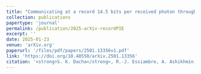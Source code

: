 ```yaml
---
title: "Communicating at a record 14.5 bits per received photon through a photon-starved channel"
collection: publications
papertype: 'journal'
permalink: /publication/2025-arXiv-recordPIE
excerpt: ''
date: 2025-01-23
venue: 'arXiv.org'
paperurl: '/files/pdf/papers/2501.13356v1.pdf'
link: 'https://doi.org/10.48550/arXiv.2501.13356'
citation: '<strong>S. K. Dacha</strong>, R.-J. Essiambre, A. Ashikhmin, A. Blanco-Redondo, F. R. Ksischang, K. Banaszek, Y. Zhang, "Communicating at a record 14.5 bits per received photon through a photon-starved channel,"   arXiv:2501.13356 (2025)'
---
```

